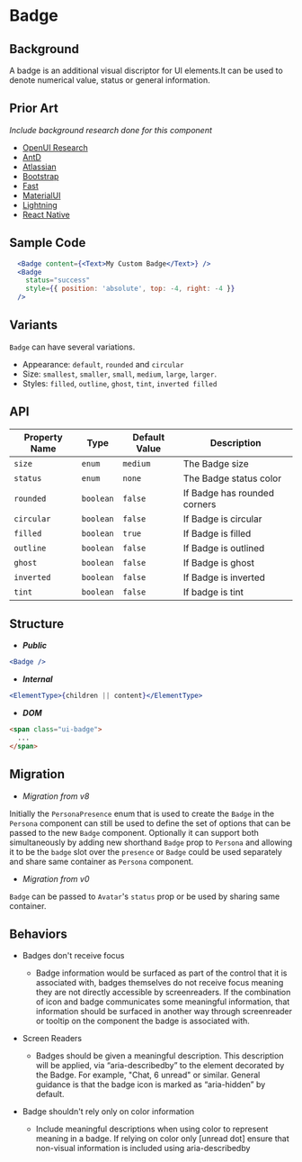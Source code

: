 # Badge

## Background

A badge is an additional visual discriptor for UI elements.It can be used to denote numerical value, status or general information.

## Prior Art

_Include background research done for this component_

- [OpenUI Research](https://open-ui.org/components/badge.research)
- [AntD](https://ant.design/components/badge/)
- [Atlassian](https://atlassian.design/components/badge/examples)
- [Bootstrap](https://getbootstrap.com/docs/4.3/components/badge/)
- [Fast](https://explore.fast.design/components/fast-badge)
- [MaterialUI](https://material-ui.com/components/badges/#badge)
- [Lightning](https://www.lightningdesignsystem.com/components/badges/)
- [React Native](https://reactnativeelements.com/docs/badge/)

## Sample Code

```jsx
  <Badge content={<Text>My Custom Badge</Text>} />
  <Badge
    status="success"
    style={{ position: 'absolute', top: -4, right: -4 }}
  />
```

## Variants

`Badge` can have several variations.

- Appearance: `default`, `rounded` and `circular`
- Size: `smallest`, `smaller`, `small`, `medium`, `large`, `larger`.
- Styles: `filled`, `outline`, `ghost`, `tint`, `inverted filled`

## API

| Property Name | Type      | Default Value | Description                  |
| ------------- | --------- | ------------- | ---------------------------- |
| `size`        | `enum`    | `medium`      | The Badge size               |
| `status`      | `enum`    | `none`        | The Badge status color       |
| `rounded`     | `boolean` | `false`       | If Badge has rounded corners |
| `circular`    | `boolean` | `false`       | If Badge is circular         |
| `filled`      | `boolean` | `true`        | If Badge is filled           |
| `outline`     | `boolean` | `false`       | If Badge is outlined         |
| `ghost`       | `boolean` | `false`       | If Badge is ghost            |
| `inverted`    | `boolean` | `false`       | If Badge is inverted         |
| `tint`        | `boolean` | `false`       | If badge is tint             |

## Structure

- _**Public**_

```jsx
<Badge />
```

- _**Internal**_

```jsx
<ElementType>{children || content}</ElementType>
```

- _**DOM**_

```html
<span class="ui-badge">
  ...
</span>
```

## Migration

- _Migration from v8_

Initially the `PersonaPresence` enum that is used to create the `Badge` in the `Persona` component can still be used to define the set of options that can be passed to the new `Badge` component.
Optionally it can support both simultaneously by adding new shorthand `Badge` prop to `Persona` and allowing it to be the `badge` slot over the `presence` or `Badge` could be used separately and share same container as
`Persona` component.

- _Migration from v0_

`Badge` can be passed to `Avatar`'s `status` prop or be used by sharing same container.

## Behaviors

- Badges don't receive focus

  - Badge information would be surfaced as part of the control that it is associated with, badges themselves do not receive focus meaning they are not directly accessible by screenreaders.
    If the combination of icon and badge communicates some meaningful information, that information should be surfaced in another way through screenreader or tooltip on the component the badge is associated with.

- Screen Readers

  - Badges should be given a meaningful description. This description will be applied, via “aria-describedby” to the element decorated by the Badge. For example, "Chat, 6 unread" or similar.
    General guidance is that the badge icon is marked as “aria-hidden” by default.

- Badge shouldn't rely only on color information

  - Include meaningful descriptions when using color to represent meaning in a badge. If relying on color only [unread dot] ensure that non-visual information is included using aria-describedby
